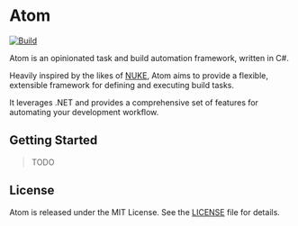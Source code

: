 # Atom

[![Build](https://github.com/DecSmith42/atom/actions/workflows/Build.yml/badge.svg)](https://github.com/DecSmith42/atom/actions/workflows/Build.yml)

Atom is an opinionated task and build automation framework, written in C#.

Heavily inspired by the likes of [NUKE](https://nuke.build/), Atom aims to provide a flexible, extensible framework for defining and executing build
tasks.

It leverages .NET and provides a comprehensive set of features for automating your development workflow.

## Getting Started

> TODO

## License

Atom is released under the MIT License. See the [LICENSE](LICENSE.txt) file for details.